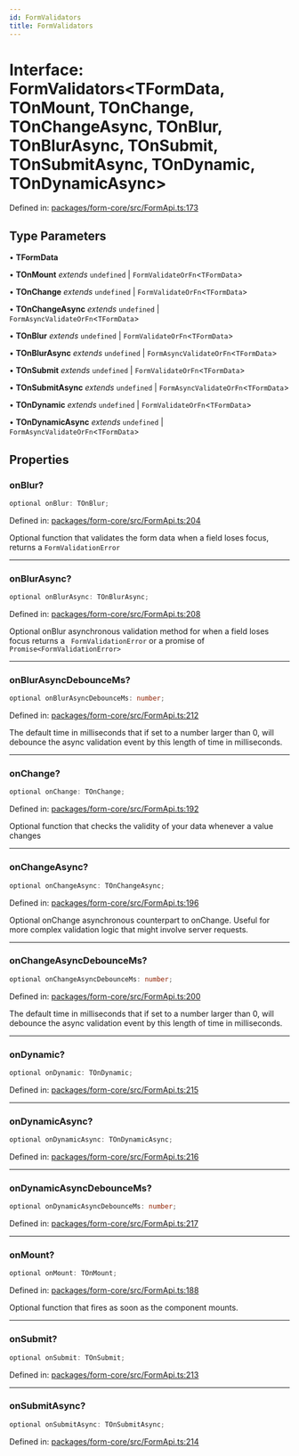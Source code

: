 ```yaml
---
id: FormValidators
title: FormValidators
---
```


<!-- DO NOT EDIT: this page is autogenerated from the type comments -->

# Interface: FormValidators\<TFormData, TOnMount, TOnChange, TOnChangeAsync, TOnBlur, TOnBlurAsync, TOnSubmit, TOnSubmitAsync, TOnDynamic, TOnDynamicAsync\>

Defined in: [packages/form-core/src/FormApi.ts:173](https://github.com/TanStack/form/blob/main/packages/form-core/src/FormApi.ts#L173)

## Type Parameters

• **TFormData**

• **TOnMount** *extends* `undefined` \| `FormValidateOrFn`\<`TFormData`\>

• **TOnChange** *extends* `undefined` \| `FormValidateOrFn`\<`TFormData`\>

• **TOnChangeAsync** *extends* `undefined` \| `FormAsyncValidateOrFn`\<`TFormData`\>

• **TOnBlur** *extends* `undefined` \| `FormValidateOrFn`\<`TFormData`\>

• **TOnBlurAsync** *extends* `undefined` \| `FormAsyncValidateOrFn`\<`TFormData`\>

• **TOnSubmit** *extends* `undefined` \| `FormValidateOrFn`\<`TFormData`\>

• **TOnSubmitAsync** *extends* `undefined` \| `FormAsyncValidateOrFn`\<`TFormData`\>

• **TOnDynamic** *extends* `undefined` \| `FormValidateOrFn`\<`TFormData`\>

• **TOnDynamicAsync** *extends* `undefined` \| `FormAsyncValidateOrFn`\<`TFormData`\>

## Properties

### onBlur?

```ts
optional onBlur: TOnBlur;
```

Defined in: [packages/form-core/src/FormApi.ts:204](https://github.com/TanStack/form/blob/main/packages/form-core/src/FormApi.ts#L204)

Optional function that validates the form data when a field loses focus, returns a `FormValidationError`

***

### onBlurAsync?

```ts
optional onBlurAsync: TOnBlurAsync;
```

Defined in: [packages/form-core/src/FormApi.ts:208](https://github.com/TanStack/form/blob/main/packages/form-core/src/FormApi.ts#L208)

Optional onBlur asynchronous validation method for when a field loses focus returns a ` FormValidationError` or a promise of `Promise<FormValidationError>`

***

### onBlurAsyncDebounceMs?

```ts
optional onBlurAsyncDebounceMs: number;
```

Defined in: [packages/form-core/src/FormApi.ts:212](https://github.com/TanStack/form/blob/main/packages/form-core/src/FormApi.ts#L212)

The default time in milliseconds that if set to a number larger than 0, will debounce the async validation event by this length of time in milliseconds.

***

### onChange?

```ts
optional onChange: TOnChange;
```

Defined in: [packages/form-core/src/FormApi.ts:192](https://github.com/TanStack/form/blob/main/packages/form-core/src/FormApi.ts#L192)

Optional function that checks the validity of your data whenever a value changes

***

### onChangeAsync?

```ts
optional onChangeAsync: TOnChangeAsync;
```

Defined in: [packages/form-core/src/FormApi.ts:196](https://github.com/TanStack/form/blob/main/packages/form-core/src/FormApi.ts#L196)

Optional onChange asynchronous counterpart to onChange. Useful for more complex validation logic that might involve server requests.

***

### onChangeAsyncDebounceMs?

```ts
optional onChangeAsyncDebounceMs: number;
```

Defined in: [packages/form-core/src/FormApi.ts:200](https://github.com/TanStack/form/blob/main/packages/form-core/src/FormApi.ts#L200)

The default time in milliseconds that if set to a number larger than 0, will debounce the async validation event by this length of time in milliseconds.

***

### onDynamic?

```ts
optional onDynamic: TOnDynamic;
```

Defined in: [packages/form-core/src/FormApi.ts:215](https://github.com/TanStack/form/blob/main/packages/form-core/src/FormApi.ts#L215)

***

### onDynamicAsync?

```ts
optional onDynamicAsync: TOnDynamicAsync;
```

Defined in: [packages/form-core/src/FormApi.ts:216](https://github.com/TanStack/form/blob/main/packages/form-core/src/FormApi.ts#L216)

***

### onDynamicAsyncDebounceMs?

```ts
optional onDynamicAsyncDebounceMs: number;
```

Defined in: [packages/form-core/src/FormApi.ts:217](https://github.com/TanStack/form/blob/main/packages/form-core/src/FormApi.ts#L217)

***

### onMount?

```ts
optional onMount: TOnMount;
```

Defined in: [packages/form-core/src/FormApi.ts:188](https://github.com/TanStack/form/blob/main/packages/form-core/src/FormApi.ts#L188)

Optional function that fires as soon as the component mounts.

***

### onSubmit?

```ts
optional onSubmit: TOnSubmit;
```

Defined in: [packages/form-core/src/FormApi.ts:213](https://github.com/TanStack/form/blob/main/packages/form-core/src/FormApi.ts#L213)

***

### onSubmitAsync?

```ts
optional onSubmitAsync: TOnSubmitAsync;
```

Defined in: [packages/form-core/src/FormApi.ts:214](https://github.com/TanStack/form/blob/main/packages/form-core/src/FormApi.ts#L214)
